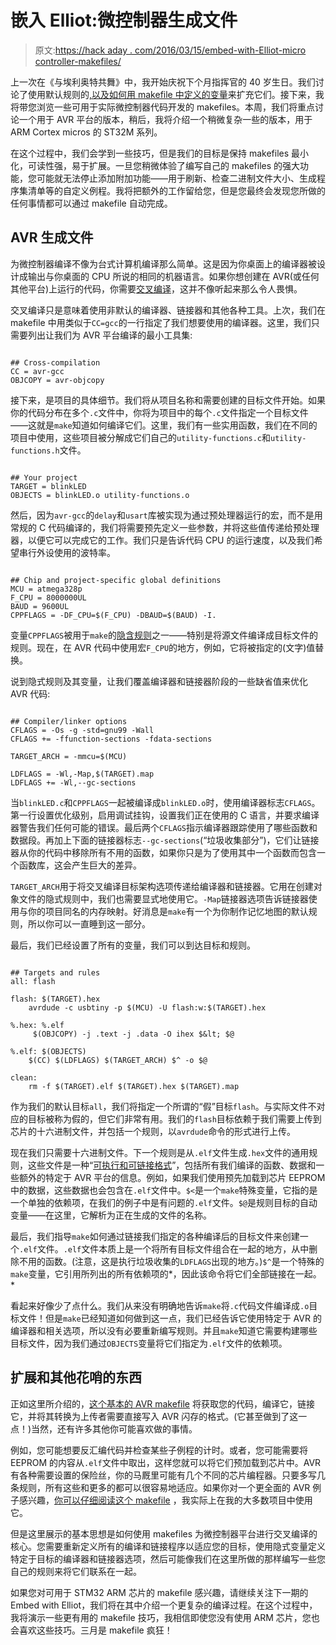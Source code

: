 # 嵌入 Elliot:微控制器生成文件

> 原文:[https://hack aday . com/2016/03/15/embed-with-Elliot-micro controller-makefiles/](https://hackaday.com/2016/03/15/embed-with-elliot-microcontroller-makefiles/)

上一次在《与埃利奥特共舞》中，我开始庆祝下个月指挥官的 40 岁生日。我们讨论了使用默认规则的[,以及如何用 makefile 中定义的变量](https://hackaday.com/2016/03/11/embed-with-elliot-march-makefile-madness/)来扩充它们。接下来，我将带您浏览一些可用于实际微控制器代码开发的 makefiles。本周，我们将重点讨论一个用于 AVR 平台的版本，稍后，我将介绍一个稍微复杂一些的版本，用于 ARM Cortex micros 的 ST32M 系列。

在这个过程中，我们会学到一些技巧，但是我们的目标是保持 makefiles 最小化，可读性强，易于扩展。一旦您稍微体验了编写自己的 makefiles 的强大功能，您可能就无法停止添加附加功能——用于刷新、检查二进制文件大小、生成程序集清单等的自定义例程。我将把额外的工作留给您，但是您最终会发现您所做的任何事情都可以通过 makefile 自动完成。

## AVR 生成文件

为微控制器编译不像为台式计算机编译那么简单。这是因为你桌面上的编译器被设计成输出与你桌面的 CPU 所说的相同的机器语言。如果你想创建在 AVR(或任何其他平台)上运行的代码，你需要[交叉编译](https://en.wikipedia.org/wiki/Cross_compiler)，这并不像听起来那么令人畏惧。

交叉编译只是意味着使用非默认的编译器、链接器和其他各种工具。上次，我们在 makefile 中用类似于`CC=gcc`的一行指定了我们想要使用的编译器。这里，我们只需要列出让我们为 AVR 平台编译的最小工具集:

```

## Cross-compilation 
CC = avr-gcc 
OBJCOPY = avr-objcopy 

```

接下来，是项目的具体细节。我们将从项目名称和需要创建的目标文件开始。如果你的代码分布在多个`.c`文件中，你将为项目中的每个`.c`文件指定一个目标文件——这就是`make`知道如何编译它们。这里，我们有一些实用函数，我们在不同的项目中使用，这些项目被分解成它们自己的`utility-functions.c`和`utility-functions.h`文件。

```

## Your project 
TARGET = blinkLED 
OBJECTS = blinkLED.o utility-functions.o 

```

然后，因为`avr-gcc`的`delay`和`usart`库被实现为通过预处理器运行的宏，而不是用常规的 C 代码编译的，我们将需要预先定义一些参数，并将这些值传递给预处理器，以便它可以完成它的工作。我们只是告诉代码 CPU 的运行速度，以及我们希望串行外设使用的波特率。

```

## Chip and project-specific global definitions 
MCU = atmega328p 
F_CPU = 8000000UL
BAUD = 9600UL 
CPPFLAGS = -DF_CPU=$(F_CPU) -DBAUD=$(BAUD) -I. 

```

变量`CPPFLAGS`被用于`make`的[隐含规则](http://web.mit.edu/gnu/doc/html/make_10.html#SEC88)之一——特别是将源文件编译成目标文件的规则。现在，在 AVR 代码中使用宏`F_CPU`的地方，例如，它将被指定的(文字)值替换。

说到隐式规则及其变量，让我们覆盖编译器和链接器阶段的一些缺省值来优化 AVR 代码:

```

## Compiler/linker options 
CFLAGS = -Os -g -std=gnu99 -Wall 
CFLAGS += -ffunction-sections -fdata-sections

TARGET_ARCH = -mmcu=$(MCU)

LDFLAGS = -Wl,-Map,$(TARGET).map 
LDFLAGS += -Wl,--gc-sections 

```

当`blinkLED.c`和`CPPFLAGS`一起被编译成`blinkLED.o`时，使用编译器标志`CFLAGS`。第一行设置优化级别，启用调试挂钩，设置我们正在使用的 C 语言，并要求编译器警告我们任何可能的错误。最后两个`CFLAGS`指示编译器跟踪使用了哪些函数和数据段。再加上下面的链接器标志`--gc-sections`(“垃圾收集部分”)，它们让链接器从你的代码中移除所有不用的函数，如果你只是为了使用其中一个函数而包含一个函数库，这会产生巨大的差异。

`TARGET_ARCH`用于将交叉编译目标架构选项传递给编译器和链接器。它用在创建对象文件的隐式规则中，我们也需要显式地使用它。`-Map`链接器选项告诉链接器使用与你的项目同名的内存映射。好消息是`make`有一个为你制作记忆地图的默认规则，所以你可以一直睡到这一部分。

最后，我们已经设置了所有的变量，我们可以到达目标和规则。

```

## Targets and rules
all: flash

flash: $(TARGET).hex
	avrdude -c usbtiny -p $(MCU) -U flash:w:$(TARGET).hex

%.hex: %.elf
	 $(OBJCOPY) -j .text -j .data -O ihex $&lt; $@

%.elf: $(OBJECTS)
	$(CC) $(LDFLAGS) $(TARGET_ARCH) $^ -o $@

clean: 
	rm -f $(TARGET).elf $(TARGET).hex $(TARGET).map

```

作为我们的默认目标`all`，我们将指定一个所谓的“假”目标`flash`。与实际文件不对应的目标被称为假的，但它们非常有用。我们的`flash`目标依赖于我们需要上传到芯片的十六进制文件，并包括一个规则，以`avrdude`命令的形式进行上传。

现在我们只需要十六进制文件。下一个规则是从`.elf`文件生成`.hex`文件的通用规则，这些文件是一种“[可执行和可链接格式](https://en.wikipedia.org/wiki/Executable_and_Linkable_Format)”，包括所有我们编译的函数、数据和一些额外的特定于 AVR 平台的信息。例如，如果我们使用预先加载到芯片 EEPROM 中的数据，这些数据也会包含在`.elf`文件中。`$<`是一个`make`特殊变量，它指的是一个单独的依赖项，在我们的例子中是有问题的`.elf`文件。`$@`是规则目标的自动变量——在这里，它解析为正在生成的文件的名称。

最后，我们指导`make`如何通过链接我们指定的各种编译后的目标文件来创建一个`.elf`文件。`.elf`文件本质上是一个将所有目标文件组合在一起的地方，从中删除不用的函数。(注意，这是执行垃圾收集的`LDFLAGS`出现的地方。)`$^`是一个特殊的`make`变量，它引用所列出的所有依赖项的*，因此该命令将它们全部链接在一起。*

看起来好像少了点什么。我们从来没有明确地告诉`make`将`.c`代码文件编译成`.o`目标文件！但是`make`已经知道如何做到这一点，我们已经告诉它使用特定于 AVR 的编译器和相关选项，所以没有必要重新编写规则。并且`make`知道它需要构建哪些目标文件，因为我们通过`OBJECTS`变量将它们指定为`.elf`文件的依赖项。

## 扩展和其他花哨的东西

正如这里所介绍的，[这个基本的 AVR makefile](http://ix.io/seE) 将获取您的代码，编译它，链接它，并将其转换为上传者需要直接写入 AVR 闪存的格式。(它甚至做到了这一点！)当然，还有许多其他你可能喜欢做的事情。

例如，您可能想要反汇编代码并检查某些子例程的计时。或者，您可能需要将 EEPROM 的内容从`.elf`文件中取出，这样您就可以将它们预加载到芯片中。AVR 有各种需要设置的保险丝，你的马厩里可能有几个不同的芯片编程器。只要多写几条规则，所有这些和更多的都可以很容易地适应。如果你对一个更全面的 AVR 例子感兴趣，[你可以仔细阅读这个 makefile](https://github.com/hexagon5un/AVR-Programming/blob/master/Chapter02_Programming-AVRs/blinkLED/Makefile) ，我实际上在我的大多数项目中使用它。

但是这里展示的基本思想是如何使用 makefiles 为微控制器平台进行交叉编译的核心。您需要重新定义所有的编译和链接程序以适应您的目标，使用隐式变量定义特定于目标的编译器和链接器选项，然后可能像我们在这里所做的那样编写一些您自己的规则来将它们联系在一起。

如果您对可用于 STM32 ARM 芯片的 makefile 感兴趣，请继续关注下一期的 Embed with Elliot，我们将在其中介绍一个更复杂的编译过程。在这个过程中，我将演示一些更有用的 makefile 技巧，我相信即使您没有使用 ARM 芯片，您也会喜欢这些技巧。三月是 makefile 疯狂！